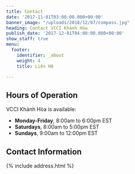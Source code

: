 ```yaml
---
title: Contact
date: '2017-11-01T03:00:00.000+00:00'
banner_image: "/uploads/2018/12/07/compass.jpg"
heading: Contact VCCI Khánh Hòa
publish_date: '2017-12-01T04:00:00.000+00:00'
show_staff: true
menu:
  footer:
    identifier: _about
    weight: 4
    title: Liên Hệ

---
```

## Hours of Operation
VCCI Khánh Hòa is available:

- **Monday-Friday**, 8:00am to 6:00pm EST
- **Saturdays**, 8:00am to 5:00pm EST
- **Sundays**, 9:00am to 12:00pm EST

## Contact Information
{% include address.html %}